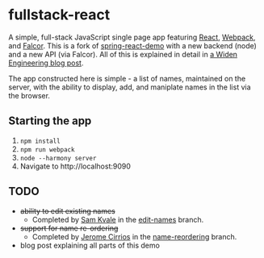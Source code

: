 # fullstack-react
A simple, full-stack JavaScript single page app featuring [React](http://facebook.github.io/react/), 
[Webpack](https://webpack.github.io/), and [Falcor](http://netflix.github.io/falcor/). This is a fork of
[spring-react-demo](https://github.com/Widen/spring-react-demo) with a new backend (node) and a new API (via Falcor). All of this is explained in detail in [a Widen Engineering blog post](http://engineering.widen.com/blog/future-of-the-web-react-falcor/).

The app constructed here is simple - a list of names, maintained on the server, with the ability to display, add, and maniplate names in the list via the browser.

## Starting the app  

1. `npm install`
2. `npm run webpack`
3. `node --harmony server`
4. Navigate to http://localhost:9090


## TODO

- ~~ability to edit existing names~~
    - Completed by [Sam Kvale][skvale] in the [edit-names] branch.
- ~~support for name re-ordering~~
    - Completed by [Jerome Cirrios][jerome-cirrios] in the [name-reordering] branch.
- blog post explaining all parts of this demo


[edit-names]: https://github.com/Widen/fullstack-react/tree/edit-names
[jerome-cirrios]: https://github.com/jerome-cirrios
[name-reordering]: https://github.com/Widen/fullstack-react/tree/name-reordering
[skvale]: https://github.com/skvale
